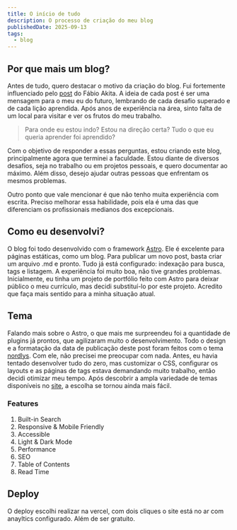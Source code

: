 ```yaml
---
title: O início de tudo
description: O processo de criação do meu blog
publishedDate: 2025-09-13
tags:
  - blog
---
```



## Por que mais um blog?

Antes de tudo, quero destacar o motivo da criação do blog. Fui fortemente influenciado pelo [post](https://akitaonrails.com/2018/10/16/akitando-18-motivacao-o-diario-de-henry-jones/) do Fábio Akita. A ideia de cada post é ser uma mensagem para o meu eu do futuro, lembrando de cada desafio superado e de cada lição aprendida. Após anos de experiência na área, sinto falta de um local para visitar e ver os frutos do meu trabalho. 

> Para onde eu estou indo? Estou na direção certa? Tudo o que eu queria aprender foi aprendido? 

Com o objetivo de responder a essas perguntas, estou criando este blog, principalmente agora que terminei a faculdade. Estou diante de diversos desafios, seja no trabalho ou em projetos pessoais, e quero documentar ao máximo. Além disso, desejo ajudar outras pessoas que enfrentam os mesmos problemas.

Outro ponto que vale mencionar é que não tenho muita experiência com escrita. Preciso melhorar essa habilidade, pois ela é uma das que diferenciam os profissionais medianos dos excepcionais. 

## Como eu desenvolvi?

O blog foi todo desenvolvido com o framework [Astro](https://astro.build/). Ele é excelente para páginas estáticas, como um blog. Para publicar um novo post, basta criar um arquivo .md e pronto. Tudo já está configurado: indexação para busca, tags e listagem. A experiência foi muito boa, não tive grandes problemas. Inicialmente, eu tinha um projeto de portfólio feito com Astro para deixar público o meu currículo, mas decidi substituí-lo por este projeto. Acredito que faça mais sentido para a minha situação atual.

## Tema

Falando mais sobre o Astro, o que mais me surpreendeu foi a quantidade de plugins já prontos, que agilizaram muito o desenvolvimento. Todo o design e a formatação da data de publicação deste post foram feitos com o tema [nordlys](https://github.com/FjellOverflow/nordlys/tree/main). Com ele, não precisei me preocupar com nada. Antes, eu havia tentado desenvolver tudo do zero, mas customizar o CSS, configurar os layouts e as páginas de tags estava demandando muito trabalho, então decidi otimizar meu tempo. Após descobrir a ampla variedade de temas disponíveis no [site](https://astro.build/themes/), a escolha se tornou ainda mais fácil.

### Features

1. Built-in Search
2. Responsive & Mobile Friendly
3. Accessible
4. Light & Dark Mode
5. Performance
6. SEO
7. Table of Contents
8. Read Time

## Deploy

O deploy escolhi realizar na vercel, com dois cliques o site está no ar com anayltics configurado. Além de ser gratuito.